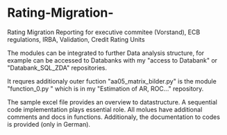 # Rating-Migration-
Rating Migration Reporting for executive commitee (Vorstand), ECB regulations, IRBA, Validation, Credit Rating Units 


The modules can be integrated to further Data analysis structure,  for example can be accessed to Databanks with my "access to Databank" or "Databank_SQL_ZDA" repositories.

It requres additionaly outer fuction "aa05_matrix_bilder.py" is the module "function_0.py " which is in my "Estimation of AR, ROC..." repository.

The sample excel file provides an overview to datastructure. 
A sequential  code implementation plays essential role. 
All molues have additional comments and docs in functions.
Additionaly, the documentation to codes is provided (only in German). 
